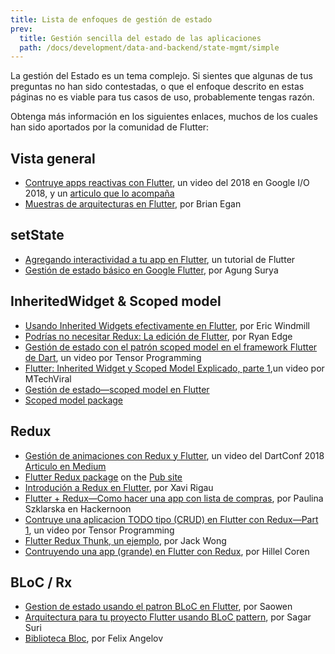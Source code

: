 ```yaml
---
title: Lista de enfoques de gestión de estado
prev:
  title: Gestión sencilla del estado de las aplicaciones
  path: /docs/development/data-and-backend/state-mgmt/simple
---
```


La gestión del Estado es un tema complejo. Si sientes que algunas de tus preguntas no han sido contestadas, o que el enfoque descrito en estas páginas no es viable para tus casos de uso, probablemente tengas razón.

Obtenga más información en los siguientes enlaces, muchos de los cuales han sido aportados por la comunidad de Flutter:

## Vista general

* [Contruye apps reactivas con Flutter](https://www.youtube.com/watch?v=RS36gBEp8OI&feature=youtu.be),
  un video del 2018 en Google I/O 2018, y un
  [articulo que lo acompaña]({{site.flutter-medium}}/build-reactive-mobile-apps-in-flutter-companion-article-13950959e381)
* [Muestras de arquitecturas en Flutter](http://fluttersamples.com/), por Brian Egan

## setState

* [Agregando interactividad a tu app en Flutter](/docs/development/ui/interactive),
  un tutorial de Flutter
* [Gestión de estado básico en Google Flutter]({{site.medium}}/@agungsurya/basic-state-management-in-google-flutter-6ee73608f96d),
  por Agung Surya

## InheritedWidget &amp; Scoped model

* [Usando Inherited Widgets efectivamente en Flutter](https://ericwindmill.com/posts/inherited_widget/),
  por Eric Windmill
* [Podrías no necesitar Redux: La edición de Flutter](https://proandroiddev.com/you-might-not-need-redux-the-flutter-edition-9c11eba006d7), por Ryan Edge
* [Gestión de estado con el patrón scoped model en el framework Flutter de Dart](https://www.youtube.com/watch?v=-MCeWP3rgI0), un video por Tensor Programming
* [Flutter: Inherited Widget y Scoped Model Explicado, parte 1](https://www.youtube.com/watch?v=j-27MZwRbFw),un video por MTechViral
* [Gestión de estado&mdash;scoped model en Flutter](https://www.youtube.com/watch?v=Oql5bU-Uvso)
* [Scoped model package]({{site.pub-pkg}}/scoped_model)

## Redux

* [Gestión de animaciones con Redux y Flutter](https://www.youtube.com/watch?v=9ZkLtr0Fbgk), un video del DartConf 2018 [Articulo en Medium]({{site.flutter-medium}}/animation-management-with-flutter-and-flux-redux-94729e6585fa)
* [Flutter Redux package]({{site.pub-pkg}}/flutter_redux) on the [Pub site]({{site.pub}})
* [Introdución a Redux en Flutter](https://blog.novoda.com/introduction-to-redux-in-flutter/), por Xavi Rigau
* [Flutter + Redux&mdash;Como hacer una app con lista de compras](https://hackernoon.com/flutter-redux-how-to-make-shopping-list-app-1cd315e79b65), por Paulina Szklarska en Hackernoon
* [Contruye una aplicacion TODO tipo (CRUD) en Flutter con Redux&mdash;Part 1](https://www.youtube.com/watch?v=Wj216eSBBWs), un video por Tensor Programming
* [Flutter Redux Thunk, un ejemplo]({{site.medium}}/flutterpub/flutter-redux-thunk-27c2f2b80a3b),
  por Jack Wong
* [Contruyendo una app (grande) en Flutter con Redux](https://hillelcoren.com/2018/06/01/building-a-large-flutter-app-with-redux/), por Hillel Coren

## BLoC / Rx

* [Gestion de estado usando el patron BLoC en Flutter](https://hk.saowen.com/a/fbb6e484de022173fe85248875286060ce40d069c97420bc0be49d838e19e372), por Saowen
* [Arquitectura para tu proyecto Flutter usando BLoC pattern]({{site.medium}}/flutterpub/architecting-your-flutter-project-bd04e144a8f1), por Sagar Suri
* [Biblioteca Bloc](https://felangel.github.io/bloc), por Felix Angelov